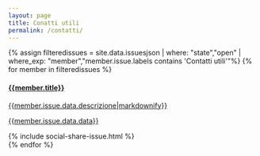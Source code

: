 ```yaml
---
layout: page
title: Conatti utili
permalink: /contatti/
---
```


<div class="panel-group">
{% assign filteredissues = site.data.issuesjson | where: "state","open" | where_exp: "member","member.issue.labels contains 'Contatti utili'"%}
{% for member in filteredissues %}
	<div class="panel-body">
	<a href="/issues/{{ member.number | datapage_url: '.' }}" class="list-group-item">
		<h4 class="list-group-item-heading">{{member.title}}</h4>
		<p class="list-group-item-text">{{member.issue.data.descrizione|markdownify}}</p>
    <p class="list-group-item-text">{{member.issue.data.data}}</p>
	</a>
{% include social-share-issue.html %}
</div>
{% endfor %}
